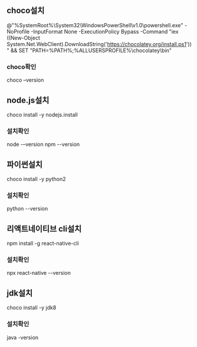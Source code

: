 ## choco설치
@"%SystemRoot%\System32\WindowsPowerShell\v1.0\powershell.exe" -NoProfile -InputFormat None -ExecutionPolicy Bypass -Command "iex ((New-Object System.Net.WebClient).DownloadString('https://chocolatey.org/install.ps1'))" && SET "PATH=%PATH%;%ALLUSERSPROFILE%\chocolatey\bin"
### choco확인
choco –version

## node.js설치
choco install -y nodejs.install
### 설치확인
node -–version
npm --version

## 파이썬설치
choco install -y python2
### 설치확인
python --version

## 리액트네이티브 cli설치
npm install -g react-native-cli
### 설치확인
npx react-native --version

## jdk설치
choco install -y jdk8
### 설치확인
java -version
